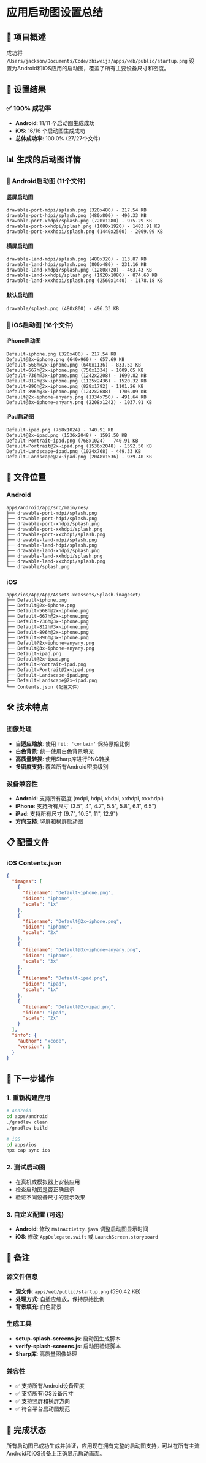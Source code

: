# 应用启动图设置总结

## 📱 项目概述
成功将 `/Users/jackson/Documents/Code/zhiweijz/apps/web/public/startup.png` 设置为Android和iOS应用的启动图，覆盖了所有主要设备尺寸和密度。

## 🎯 设置结果

### ✅ 100% 成功率
- **Android**: 11/11 个启动图生成成功
- **iOS**: 16/16 个启动图生成成功
- **总体成功率**: 100.0% (27/27个文件)

## 📊 生成的启动图详情

### 🤖 Android启动图 (11个文件)

#### 竖屏启动图
```
drawable-port-mdpi/splash.png (320x480) - 217.54 KB
drawable-port-hdpi/splash.png (480x800) - 496.33 KB
drawable-port-xhdpi/splash.png (720x1280) - 975.29 KB
drawable-port-xxhdpi/splash.png (1080x1920) - 1483.91 KB
drawable-port-xxxhdpi/splash.png (1440x2560) - 2009.99 KB
```

#### 横屏启动图
```
drawable-land-mdpi/splash.png (480x320) - 113.87 KB
drawable-land-hdpi/splash.png (800x480) - 231.16 KB
drawable-land-xhdpi/splash.png (1280x720) - 463.43 KB
drawable-land-xxhdpi/splash.png (1920x1080) - 874.60 KB
drawable-land-xxxhdpi/splash.png (2560x1440) - 1178.18 KB
```

#### 默认启动图
```
drawable/splash.png (480x800) - 496.33 KB
```

### 🍎 iOS启动图 (16个文件)

#### iPhone启动图
```
Default~iphone.png (320x480) - 217.54 KB
Default@2x~iphone.png (640x960) - 657.69 KB
Default-568h@2x~iphone.png (640x1136) - 833.52 KB
Default-667h@2x~iphone.png (750x1334) - 1009.65 KB
Default-736h@3x~iphone.png (1242x2208) - 1699.82 KB
Default-812h@3x~iphone.png (1125x2436) - 1520.32 KB
Default-896h@2x~iphone.png (828x1792) - 1101.26 KB
Default-896h@3x~iphone.png (1242x2688) - 1706.09 KB
Default@2x~iphone~anyany.png (1334x750) - 491.64 KB
Default@3x~iphone~anyany.png (2208x1242) - 1037.91 KB
```

#### iPad启动图
```
Default~ipad.png (768x1024) - 740.91 KB
Default@2x~ipad.png (1536x2048) - 1592.50 KB
Default-Portrait~ipad.png (768x1024) - 740.91 KB
Default-Portrait@2x~ipad.png (1536x2048) - 1592.50 KB
Default-Landscape~ipad.png (1024x768) - 449.33 KB
Default-Landscape@2x~ipad.png (2048x1536) - 939.40 KB
```

## 📁 文件位置

### Android
```
apps/android/app/src/main/res/
├── drawable-port-mdpi/splash.png
├── drawable-port-hdpi/splash.png
├── drawable-port-xhdpi/splash.png
├── drawable-port-xxhdpi/splash.png
├── drawable-port-xxxhdpi/splash.png
├── drawable-land-mdpi/splash.png
├── drawable-land-hdpi/splash.png
├── drawable-land-xhdpi/splash.png
├── drawable-land-xxhdpi/splash.png
├── drawable-land-xxxhdpi/splash.png
└── drawable/splash.png
```

### iOS
```
apps/ios/App/App/Assets.xcassets/Splash.imageset/
├── Default~iphone.png
├── Default@2x~iphone.png
├── Default-568h@2x~iphone.png
├── Default-667h@2x~iphone.png
├── Default-736h@3x~iphone.png
├── Default-812h@3x~iphone.png
├── Default-896h@2x~iphone.png
├── Default-896h@3x~iphone.png
├── Default@2x~iphone~anyany.png
├── Default@3x~iphone~anyany.png
├── Default~ipad.png
├── Default@2x~ipad.png
├── Default-Portrait~ipad.png
├── Default-Portrait@2x~ipad.png
├── Default-Landscape~ipad.png
├── Default-Landscape@2x~ipad.png
└── Contents.json (配置文件)
```

## 🛠️ 技术特点

### 图像处理
- **自适应缩放**: 使用 `fit: 'contain'` 保持原始比例
- **白色背景**: 统一使用白色背景填充
- **高质量转换**: 使用Sharp库进行PNG转换
- **多密度支持**: 覆盖所有Android密度级别

### 设备兼容性
- **Android**: 支持所有密度 (mdpi, hdpi, xhdpi, xxhdpi, xxxhdpi)
- **iPhone**: 支持所有尺寸 (3.5", 4", 4.7", 5.5", 5.8", 6.1", 6.5")
- **iPad**: 支持所有尺寸 (9.7", 10.5", 11", 12.9")
- **方向支持**: 竖屏和横屏启动图

## 📋 配置文件

### iOS Contents.json
```json
{
  "images": [
    {
      "filename": "Default~iphone.png",
      "idiom": "iphone",
      "scale": "1x"
    },
    {
      "filename": "Default@2x~iphone.png", 
      "idiom": "iphone",
      "scale": "2x"
    },
    {
      "filename": "Default@3x~iphone~anyany.png",
      "idiom": "iphone", 
      "scale": "3x"
    },
    {
      "filename": "Default~ipad.png",
      "idiom": "ipad",
      "scale": "1x"
    },
    {
      "filename": "Default@2x~ipad.png",
      "idiom": "ipad",
      "scale": "2x"
    }
  ],
  "info": {
    "author": "xcode",
    "version": 1
  }
}
```

## 🚀 下一步操作

### 1. 重新构建应用
```bash
# Android
cd apps/android
./gradlew clean
./gradlew build

# iOS  
cd apps/ios
npx cap sync ios
```

### 2. 测试启动图
- 在真机或模拟器上安装应用
- 检查启动图是否正确显示
- 验证不同设备尺寸的显示效果

### 3. 自定义配置 (可选)
- **Android**: 修改 `MainActivity.java` 调整启动图显示时间
- **iOS**: 修改 `AppDelegate.swift` 或 `LaunchScreen.storyboard`

## 📝 备注

### 源文件信息
- **源文件**: `apps/web/public/startup.png` (590.42 KB)
- **处理方式**: 自适应缩放，保持原始比例
- **背景填充**: 白色背景

### 生成工具
- **setup-splash-screens.js**: 启动图生成脚本
- **verify-splash-screens.js**: 启动图验证脚本
- **Sharp库**: 高质量图像处理

### 兼容性
- ✅ 支持所有Android设备密度
- ✅ 支持所有iOS设备尺寸
- ✅ 支持竖屏和横屏方向
- ✅ 符合平台启动图规范

## 🎉 完成状态
所有启动图已成功生成并验证，应用现在拥有完整的启动图支持，可以在所有主流Android和iOS设备上正确显示启动画面。

